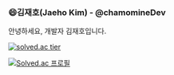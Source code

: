 ### 😄김재호(Jaeho Kim) - @chamomineDev
안녕하세요, 개발자 김재호입니다.
<a href="버튼을 눌렀을 때 이동할 링크" target="_blank">

[![solved.ac tier](http://mazassumnida.wtf/api/generate_badge?boj=chamominedev)](https://solved.ac/chamominedev)
  
  
[![Solved.ac
프로필](http://mazassumnida.wtf/api/v2/generate_badge?boj={chamominedev})](https://solved.ac/{chamominedev})
